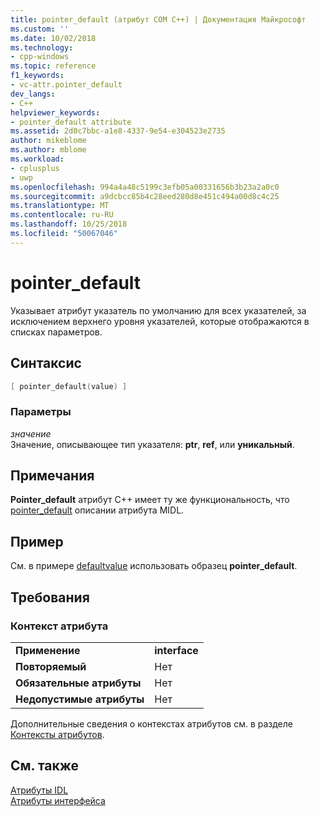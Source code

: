 ```yaml
---
title: pointer_default (атрибут COM C++) | Документация Майкрософт
ms.custom: ''
ms.date: 10/02/2018
ms.technology:
- cpp-windows
ms.topic: reference
f1_keywords:
- vc-attr.pointer_default
dev_langs:
- C++
helpviewer_keywords:
- pointer_default attribute
ms.assetid: 2d0c7bbc-a1e8-4337-9e54-e304523e2735
author: mikeblome
ms.author: mblome
ms.workload:
- cplusplus
- uwp
ms.openlocfilehash: 994a4a48c5199c3efb05a00331656b3b23a2a0c0
ms.sourcegitcommit: a9dcbcc85b4c28eed280d8e451c494a00d8c4c25
ms.translationtype: MT
ms.contentlocale: ru-RU
ms.lasthandoff: 10/25/2018
ms.locfileid: "50067046"
---
```

# <a name="pointerdefault"></a>pointer_default

Указывает атрибут указатель по умолчанию для всех указателей, за исключением верхнего уровня указателей, которые отображаются в списках параметров.

## <a name="syntax"></a>Синтаксис

```cpp
[ pointer_default(value) ]
```

### <a name="parameters"></a>Параметры

*значение*<br/>
Значение, описывающее тип указателя: **ptr**, **ref**, или **уникальный**.

## <a name="remarks"></a>Примечания

**Pointer_default** атрибут C++ имеет ту же функциональность, что [pointer_default](/windows/desktop/Midl/pointer-default) описании атрибута MIDL.

## <a name="example"></a>Пример

См. в примере [defaultvalue](defaultvalue.md) использовать образец **pointer_default**.

## <a name="requirements"></a>Требования

### <a name="attribute-context"></a>Контекст атрибута

|||
|-|-|
|**Применение**|**interface**|
|**Повторяемый**|Нет|
|**Обязательные атрибуты**|Нет|
|**Недопустимые атрибуты**|Нет|

Дополнительные сведения о контекстах атрибутов см. в разделе [Контексты атрибутов](cpp-attributes-com-net.md#contexts).

## <a name="see-also"></a>См. также

[Атрибуты IDL](idl-attributes.md)<br/>
[Атрибуты интерфейса](interface-attributes.md)